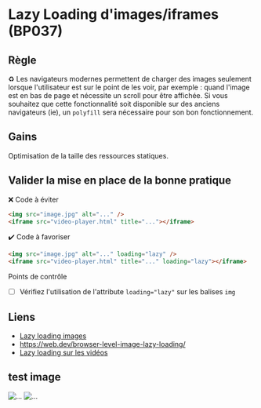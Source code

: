 # Lazy Loading d'images/iframes (BP037)

## Règle

:recycle: Les navigateurs modernes permettent de charger des images seulement lorsque l'utilisateur est sur le point de les voir, par exemple : quand l'image est en bas de page et nécessite un scroll pour être affichée.
Si vous souhaitez que cette fonctionnalité soit disponible sur des anciens navigateurs (ie), un `polyfill` sera nécessaire pour son bon fonctionnement.

## Gains

Optimisation de la taille des ressources statiques.

## Valider la mise en place de la bonne pratique

:x: Code à éviter

```html
<img src="image.jpg" alt="..." />
<iframe src="video-player.html" title="..."></iframe>
```

:heavy_check_mark: Code à favoriser

```html
<img src="image.jpg" alt="..." loading="lazy" />
<iframe src="video-player.html" title="..." loading="lazy"></iframe>
```

Points de contrôle

- [ ] Vérifiez l'utilisation de l'attribute `loading="lazy"` sur les balises `img`

## Liens

- [Lazy loading images](https://developer.mozilla.org/en-US/docs/Web/Performance/Lazy_loading#images_and_iframes)
- https://web.dev/browser-level-image-lazy-loading/
- [Lazy loading sur les vidéos](https://web.dev/lazy-loading-video/)

## test image
<img src="https://upload.wikimedia.org/wikipedia/commons/thumb/a/a8/Tour_Eiffel_Wikimedia_Commons.jpg/800px-Tour_Eiffel_Wikimedia_Commons.jpg" alt="..." />

<img src="https://upload.wikimedia.org/wikipedia/commons/thumb/b/b2/Statue_of_Liberty_-_4621961395.jpg/800px-Statue_of_Liberty_-_4621961395.jpg" alt="..." loading="lazy" />
